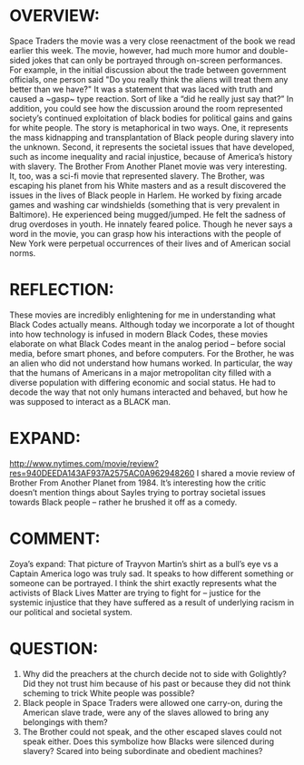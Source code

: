 # OVERVIEW:
Space Traders the movie was a very close reenactment of the book we read earlier this week. The movie, however, had much more humor and double-sided jokes that can only be portrayed through on-screen performances. For example, in the initial discussion about the trade between government officials, one person said "Do you really think the aliens will treat them any better than we have?" It was a statement that was laced with truth and caused a ~gasp~ type reaction. Sort of like a “did he really just say that?” In addition, you could see how the discussion around the room represented society’s continued exploitation of black bodies for political gains and gains for white people. The story is metaphorical in two ways. One, it represents the mass kidnapping and transplantation of Black people during slavery into the unknown. Second, it represents the societal issues that have developed, such as income inequality and racial injustice, because of America’s history with slavery. The Brother From Another Planet movie was very interesting. It, too, was a sci-fi movie that represented slavery. The Brother, was escaping his planet from his White masters and as a result discovered the issues in the lives of Black people in Harlem. He worked by fixing arcade games and washing car windshields (something that is very prevalent in Baltimore). He experienced being mugged/jumped. He felt the sadness of drug overdoses in youth. He innately feared police. Though he never says a word in the movie, you can grasp how his interactions with the people of New York were perpetual occurrences of their lives and of American social norms. 
# REFLECTION:
These movies are incredibly enlightening for me in understanding what Black Codes actually means. Although today we incorporate a lot of thought into how technology is infused in modern Black Codes, these movies elaborate on what Black Codes meant in the analog period – before social media, before smart phones, and before computers. For the Brother, he was an alien who did not understand how humans worked. In particular, the way that the humans of Americans in a major metropolitan city filled with a diverse population with differing economic and social status. He had to decode the way that not only humans interacted and behaved, but how he was supposed to interact as a BLACK man. 
# EXPAND:
http://www.nytimes.com/movie/review?res=940DEEDA143AF937A2575AC0A962948260
I shared a movie review of Brother From Another Planet from 1984. It’s interesting how the critic doesn’t mention things about Sayles trying to portray societal issues towards Black people – rather he brushed it off as a comedy. 
# COMMENT:
Zoya’s expand: That picture of Trayvon Martin’s shirt as a bull’s eye vs a Captain America logo was truly sad. It speaks to how different something or someone can be portrayed. I think the shirt exactly represents what the activists of Black Lives Matter are trying to fight for – justice for the systemic injustice that they have suffered as a result of underlying racism in our political and societal system. 
# QUESTION:
1.	Why did the preachers at the church decide not to side with Golightly? Did they not trust him because of his past or because they did not think scheming to trick White people was possible?
2.	Black people in Space Traders were allowed one carry-on, during the American slave trade, were any of the slaves allowed to bring any belongings with them?
3.	The Brother could not speak, and the other escaped slaves could not speak either. Does this symbolize how Blacks were silenced during slavery? Scared into being subordinate and obedient machines?


